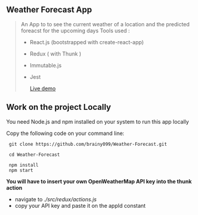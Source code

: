 ## Weather Forecast App

> An App to to see the current weather of a location and the predicted foreacst for the upcoming days
> Tools used :
>
> - React.js (bootstrapped with create-react-app)
> - Redux ( with Thunk )
> - Immutable.js
> - Jest
>
>   [Live demo](https://weather-forecast-099.netlify.com/)

## Work on the project Locally

You need Node.js and npm installed on your system to run this app locally

Copy the following code on your command line:

```
 git clone https://github.com/brainy099/Weather-Forecast.git

 cd Weather-Forecast

 npm install
 npm start
```

**You will have to insert your own OpenWeatherMap API key into the thunk action**

- navigate to _./src/redux/actions.js_
- copy your API key and paste it on the appId constant
